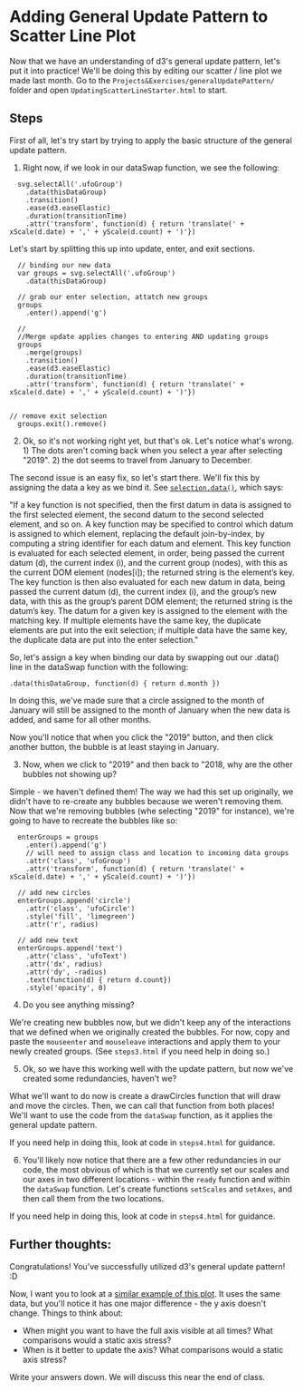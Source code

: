 
# Adding General Update Pattern to Scatter Line Plot

Now that we have an understanding of d3's general update pattern, let's put it into practice! We'll be doing this by editing our scatter / line plot we made last month. Go to the `Projects&Exercises/generalUpdatePattern/` folder and open `UpdatingScatterLineStarter.html` to start.

## Steps

First of all, let's try start by trying to apply the basic structure of the general update pattern. 

1. Right now, if we look in our dataSwap function, we see the following:

```
  svg.selectAll('.ufoGroup')
    .data(thisDataGroup)
    .transition()
    .ease(d3.easeElastic)
    .duration(transitionTime)
    .attr('transform', function(d) { return 'translate(' + xScale(d.date) + ',' + yScale(d.count) + ')'})
```

Let's start by splitting this up into update, enter, and exit sections. 

```
  // binding our new data
  var groups = svg.selectAll('.ufoGroup')
    .data(thisDataGroup)

  // grab our enter selection, attatch new groups
  groups
    .enter().append('g')

  // 
  //Merge update applies changes to entering AND updating groups
  groups
    .merge(groups)
    .transition()
    .ease(d3.easeElastic)
    .duration(transitionTime)
    .attr('transform', function(d) { return 'translate(' + xScale(d.date) + ',' + yScale(d.count) + ')'})


// remove exit selection
  groups.exit().remove()
```

2. Ok, so it's not working right yet, but that's ok. Let's notice what's wrong. 1) The dots aren't coming back when you select a year after selecting "2019". 2) the dot seems to travel from January to December. 

The second issue is an easy fix, so let's start there. We'll fix this by assigning the data a key as we bind it. See [`selection.data()`](https://github.com/d3/d3-selection#selection_data), which says: 

"If a key function is not specified, then the first datum in data is assigned to the first selected element, the second datum to the second selected element, and so on. A key function may be specified to control which datum is assigned to which element, replacing the default join-by-index, by computing a string identifier for each datum and element. This key function is evaluated for each selected element, in order, being passed the current datum (d), the current index (i), and the current group (nodes), with this as the current DOM element (nodes[i]); the returned string is the element’s key. The key function is then also evaluated for each new datum in data, being passed the current datum (d), the current index (i), and the group’s new data, with this as the group’s parent DOM element; the returned string is the datum’s key. The datum for a given key is assigned to the element with the matching key. If multiple elements have the same key, the duplicate elements are put into the exit selection; if multiple data have the same key, the duplicate data are put into the enter selection."

So, let's assign a key when binding our data by swapping out our .data() line in the dataSwap function with the following:

```
.data(thisDataGroup, function(d) { return d.month })
```

In doing this, we've made sure that a circle assigned to the month of January will still be assigned to the month of January when the new data is added, and same for all other months. 

Now you'll notice that when you click the "2019" button, and then click another button, the bubble is at least staying in January. 

3. Now, when we click to "2019" and then back to "2018, why are the other bubbles not showing up?

Simple - we haven't defined them! The way we had this set up originally, we didn't have to re-create any bubbles because we weren't removing them. Now that we're removing bubbles (whe selecting "2019" for instance), we're going to have to recreate the bubbles like so:

```
  enterGroups = groups
    .enter().append('g')
    // will need to assign class and location to incoming data groups
    .attr('class', 'ufoGroup')
    .attr('transform', function(d) { return 'translate(' + xScale(d.date) + ',' + yScale(d.count) + ')'})
    
  // add new circles
  enterGroups.append('circle')
    .attr('class', 'ufoCircle')
    .style('fill', 'limegreen')
    .attr('r', radius)

  // add new text
  enterGroups.append('text')
    .attr('class', 'ufoText')
    .attr('dx', radius)
    .attr('dy', -radius)
    .text(function(d) { return d.count})
    .style('opacity', 0)
```

4. Do you see anything missing?

We're creating new bubbles now, but we didn't keep any of the interactions that we defined when we originally created the bubbles. For now, copy and paste the `mouseenter` and `mouseleave` interactions and apply them to your newly created groups. (See `steps3.html` if you need help in doing so.)

5. Ok, so we have this working well with the update pattern, but now we've created some redundancies, haven't we? 

What we'll want to do now is create a drawCircles function that will draw and move the circles. Then, we can call that function from both places! We'll want to use the code from the `dataSwap` function, as it applies the general update pattern.

If you need help in doing this, look at code in `steps4.html` for guidance.

6. You'll likely now notice that there are a few other redundancies in our code, the most obvious of which is that we currently set our scales and our axes in two different locations - within the `ready` function and within the `dataSwap` function. Let's create functions `setScales` and `setAxes`, and then call them from the two locations. 

If you need help in doing this, look at code in `steps4.html` for guidance.


## Further thoughts:

Congratulations! You've successfully utilized d3's general update pattern! :D

Now, I want you to look at a [similar example of this plot](https://bl.ocks.org/molliemarie/3cba938e0485b105fdde92992a169f83). It uses the same data, but you'll notice it has one major difference - the y axis doesn't change. Things to think about:

- When might you want to have the full axis visible at all times? What comparisons would a static axis stress?
- When is it better to update the axis? What comparisons would a static axis stress?

Write your answers down. We will discuss this near the end of class.
